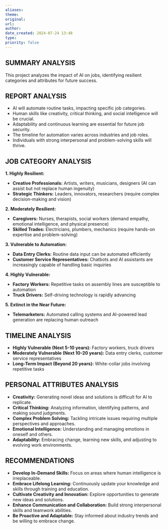 ```yaml
---
aliases: 
theme: 
original: 
url: 
author: 
date_created: 2024-07-24 13:48
type: 
priority: false
---
```

## SUMMARY ANALYSIS

This project analyzes the impact of AI on jobs, identifying resilient categories and attributes for future success.

## REPORT ANALYSIS

* AI will automate routine tasks, impacting specific job categories.
*  Human skills like creativity, critical thinking, and social intelligence will be crucial.
*  Adaptability and continuous learning are essential for future job security.
*  The timeline for automation varies across industries and job roles.
*  Individuals with strong interpersonal and problem-solving skills will thrive.

## JOB CATEGORY ANALYSIS

**1. Highly Resilient:**

* **Creative Professionals:** Artists, writers, musicians, designers (AI can assist but not replace human ingenuity)
* **Strategic Thinkers:** Leaders, innovators, researchers (require complex decision-making and vision)

**2. Moderately Resilient:**

* **Caregivers:** Nurses, therapists, social workers (demand empathy, emotional intelligence, and physical presence)
* **Skilled Trades:** Electricians, plumbers, mechanics (require hands-on expertise and problem-solving)

**3. Vulnerable to Automation:**

* **Data Entry Clerks:** Routine data input can be automated efficiently
* **Customer Service Representatives:** Chatbots and AI assistants are increasingly capable of handling basic inquiries

**4. Highly Vulnerable:**

* **Factory Workers:** Repetitive tasks on assembly lines are susceptible to automation
* **Truck Drivers:** Self-driving technology is rapidly advancing

**5. Extinct in the Near Future:**

* **Telemarketers:** Automated calling systems and AI-powered lead generation are replacing human outreach


## TIMELINE ANALYSIS

* **Highly Vulnerable (Next 5-10 years):** Factory workers, truck drivers
* **Moderately Vulnerable (Next 10-20 years):** Data entry clerks, customer service representatives
* **Long-Term Impact (Beyond 20 years):**  White-collar jobs involving repetitive tasks

## PERSONAL ATTRIBUTES ANALYSIS

* **Creativity:** Generating novel ideas and solutions is difficult for AI to replicate.
* **Critical Thinking:** Analyzing information, identifying patterns, and making sound judgments.
* **Complex Problem Solving:** Tackling intricate issues requiring multiple perspectives and approaches.
* **Emotional Intelligence:** Understanding and managing emotions in oneself and others.
* **Adaptability:** Embracing change, learning new skills, and adjusting to evolving work environments.

## RECOMMENDATIONS

* **Develop In-Demand Skills:** Focus on areas where human intelligence is irreplaceable.
* **Embrace Lifelong Learning:** Continuously update your knowledge and skills through training and education.
* **Cultivate Creativity and Innovation:** Explore opportunities to generate new ideas and solutions.
* **Enhance Communication and Collaboration:** Build strong interpersonal skills and teamwork abilities.
* **Be Proactive and Adaptable:**  Stay informed about industry trends and be willing to embrace change. 


